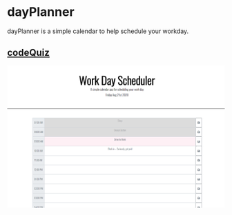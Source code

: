 # dayPlanner

dayPlanner is a simple calendar to help schedule your workday.

## [codeQuiz](https://xtasherx.github.io/dayPlanner/)

![Image alt text](dayPlannerSnip.png)
